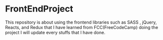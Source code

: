 # FrontEndProject
This repository is about using the frontend libraries such as SASS , jQuery, Reacts, and Redux that I have learned from FCC(FreeCodeCamp)  doing the project
I will update every stuffs that I have done.
